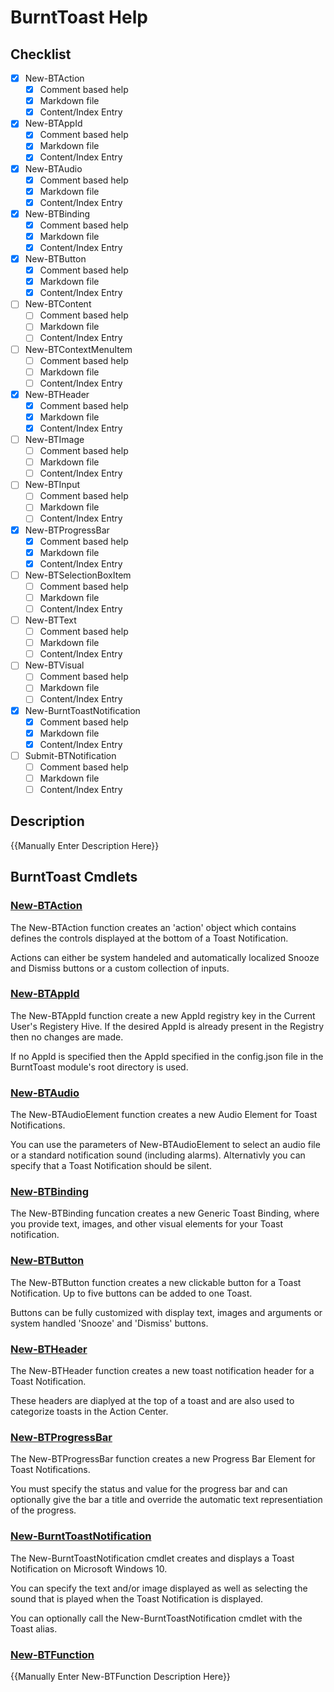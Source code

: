 # BurntToast Help
## Checklist
- [X] New-BTAction
    - [X] Comment based help
    - [X] Markdown file
    - [X] Content/Index Entry
- [X] New-BTAppId
    - [X] Comment based help
    - [X] Markdown file
    - [X] Content/Index Entry
- [X] New-BTAudio
    - [X] Comment based help
    - [X] Markdown file
    - [X] Content/Index Entry
- [X] New-BTBinding
    - [X] Comment based help
    - [X] Markdown file
    - [X] Content/Index Entry
- [X] New-BTButton
    - [X] Comment based help
    - [X] Markdown file
    - [X] Content/Index Entry
- [ ] New-BTContent
    - [ ] Comment based help
    - [ ] Markdown file
    - [ ] Content/Index Entry
- [ ] New-BTContextMenuItem
    - [ ] Comment based help
    - [ ] Markdown file
    - [ ] Content/Index Entry
- [X] New-BTHeader
    - [X] Comment based help
    - [X] Markdown file
    - [X] Content/Index Entry
- [ ] New-BTImage
    - [ ] Comment based help
    - [ ] Markdown file
    - [ ] Content/Index Entry
- [ ] New-BTInput
    - [ ] Comment based help
    - [ ] Markdown file
    - [ ] Content/Index Entry
- [X] New-BTProgressBar
    - [X] Comment based help
    - [X] Markdown file
    - [X] Content/Index Entry
- [ ] New-BTSelectionBoxItem
    - [ ] Comment based help
    - [ ] Markdown file
    - [ ] Content/Index Entry
- [ ] New-BTText
    - [ ] Comment based help
    - [ ] Markdown file
    - [ ] Content/Index Entry
- [ ] New-BTVisual
    - [ ] Comment based help
    - [ ] Markdown file
    - [ ] Content/Index Entry
- [X] New-BurntToastNotification
    - [X] Comment based help
    - [X] Markdown file
    - [X] Content/Index Entry
- [ ] Submit-BTNotification
    - [ ] Comment based help
    - [ ] Markdown file
    - [ ] Content/Index Entry

## Description
{{Manually Enter Description Here}}

## BurntToast Cmdlets
### [New-BTAction](New-BTAction.md)
The New-BTAction function creates an 'action' object which contains defines the controls displayed at the bottom of a Toast Notification.

Actions can either be system handeled and automatically localized Snooze and Dismiss buttons or a custom collection of inputs.

### [New-BTAppId](New-BTAppId.md)
The New-BTAppId function create a new AppId registry key in the Current User's Registery Hive. If the desired AppId is already present in the Registry then no changes are made.

If no AppId is specified then the AppId specified in the config.json file in the BurntToast module's root directory is used.

### [New-BTAudio](New-BTAudio.md)
The New-BTAudioElement function creates a new Audio Element for Toast Notifications.

You can use the parameters of New-BTAudioElement to select an audio file or a standard notification sound (including alarms). Alternativly you can specify that a Toast Notification should be silent.

### [New-BTBinding](New-BTBinding.md)
The New-BTBinding funcation creates a new Generic Toast Binding, where you provide text, images, and other visual elements for your Toast notification.

### [New-BTButton](New-BTButton.md)
The New-BTButton function creates a new clickable button for a Toast Notification. Up to five buttons can be added to one Toast.

Buttons can be fully customized with display text, images and arguments or system handled 'Snooze' and 'Dismiss' buttons.

### [New-BTHeader](New-BTHeader.md)
The New-BTHeader function creates a new toast notification header for a Toast Notification.

These headers are diaplyed at the top of a toast and are also used to categorize toasts in the Action Center.

### [New-BTProgressBar](New-BTProgressBar.md)
The New-BTProgressBar function creates a new Progress Bar Element for Toast Notifications.

You must specify the status and value for the progress bar and can optionally give the bar a title and override the automatic text representiation of the progress.

### [New-BurntToastNotification](New-BurntToastNotification.md)
The New-BurntToastNotification cmdlet creates and displays a Toast Notification on Microsoft Windows 10.

You can specify the text and/or image displayed as well as selecting the sound that is played when the Toast Notification is displayed.

You can optionally call the New-BurntToastNotification cmdlet with the Toast alias.

### [New-BTFunction](New-BTFunction.md)
{{Manually Enter New-BTFunction Description Here}}

